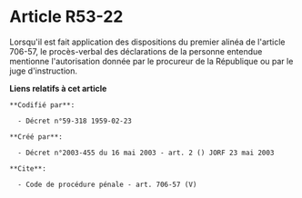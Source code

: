 # Article R53-22

Lorsqu'il est fait application des dispositions du premier alinéa de l'article 706-57, le procès-verbal des déclarations de
la personne entendue mentionne l'autorisation donnée par le procureur de la République ou par le juge d'instruction.

**Liens relatifs à cet article**

	**Codifié par**:

	  - Décret n°59-318 1959-02-23

	**Créé par**:

	  - Décret n°2003-455 du 16 mai 2003 - art. 2 () JORF 23 mai 2003

	**Cite**:

	  - Code de procédure pénale - art. 706-57 (V)
